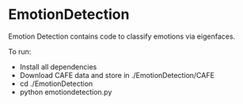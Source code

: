 # EmotionDetection
Emotion Detection contains code to classify emotions via eigenfaces. 

To run: 
* Install all dependencies
* Download CAFE data and store in ./EmotionDetection/CAFE
* cd ./EmotionDetection
* python emotiondetection.py
